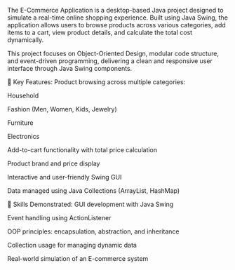The E-Commerce Application is a desktop-based Java project designed to simulate a real-time online shopping experience. Built using Java Swing, the application allows users to browse products across various categories, add items to a cart, view product details, and calculate the total cost dynamically.

This project focuses on Object-Oriented Design, modular code structure, and event-driven programming, delivering a clean and responsive user interface through Java Swing components.

🛒 Key Features:
Product browsing across multiple categories:

Household

Fashion (Men, Women, Kids, Jewelry)

Furniture

Electronics

Add-to-cart functionality with total price calculation

Product brand and price display

Interactive and user-friendly Swing GUI

Data managed using Java Collections (ArrayList, HashMap)

🧠 Skills Demonstrated:
GUI development with Java Swing

Event handling using ActionListener

OOP principles: encapsulation, abstraction, and inheritance

Collection usage for managing dynamic data

Real-world simulation of an E-commerce system
